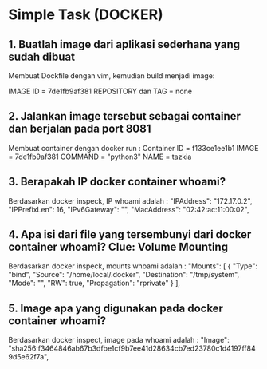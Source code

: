 # Simple Task (DOCKER)

## 1. Buatlah image dari aplikasi sederhana yang sudah dibuat
Membuat Dockfile dengan vim, kemudian build menjadi image:

IMAGE ID = 7de1fb9af381
REPOSITORY dan TAG = none

## 2. Jalankan image tersebut sebagai container dan berjalan pada port 8081
Membuat container dengan docker run :
Container ID = f133ce1ee1b1
IMAGE = 7de1fb9af381
COMMAND = "python3"
NAME = tazkia

## 3. Berapakah IP docker container whoami?
Berdasarkan docker inspeck, IP whoami adalah :
  "IPAddress": "172.17.0.2",
  "IPPrefixLen": 16,
  "IPv6Gateway": "",
  "MacAddress": "02:42:ac:11:00:02",
  
## 4. Apa isi dari file yang tersembunyi dari docker container whoami? Clue: Volume Mounting
Berdasarkan docker inspeck, mounts whoami adalah :
"Mounts": [
            {
                "Type": "bind",
                "Source": "/home/local/.docker",
                "Destination": "/tmp/system",
                "Mode": "",
                "RW": true,
                "Propagation": "rprivate"
            }
        ],

## 5. Image apa yang digunakan pada docker container whoami?
Berdasarkan docker inspect, image pada whoami adalah :
"Image": "sha256:f3464846ab67b3dfbe1cf9b7ee41d28634cb7ed23780c1d4197ff849d5e62f7a",
